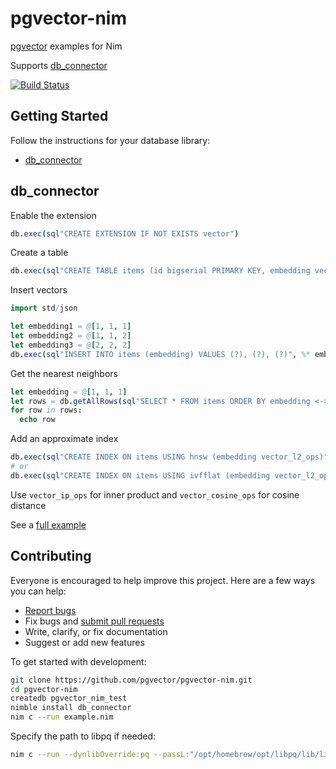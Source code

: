 # pgvector-nim

[pgvector](https://github.com/pgvector/pgvector) examples for Nim

Supports [db_connector](https://github.com/nim-lang/db_connector)

[![Build Status](https://github.com/pgvector/pgvector-nim/actions/workflows/build.yml/badge.svg)](https://github.com/pgvector/pgvector-nim/actions)

## Getting Started

Follow the instructions for your database library:

- [db_connector](#db_connector)

## db_connector

Enable the extension

```nim
db.exec(sql"CREATE EXTENSION IF NOT EXISTS vector")
```

Create a table

```nim
db.exec(sql"CREATE TABLE items (id bigserial PRIMARY KEY, embedding vector(3))")
```

Insert vectors

```nim
import std/json

let embedding1 = @[1, 1, 1]
let embedding2 = @[1, 1, 2]
let embedding3 = @[2, 2, 2]
db.exec(sql"INSERT INTO items (embedding) VALUES (?), (?), (?)", %* embedding1, %* embedding2, %* embedding3)
```

Get the nearest neighbors

```nim
let embedding = @[1, 1, 1]
let rows = db.getAllRows(sql"SELECT * FROM items ORDER BY embedding <-> ? LIMIT 5", %* embedding)
for row in rows:
  echo row
```

Add an approximate index

```nim
db.exec(sql"CREATE INDEX ON items USING hnsw (embedding vector_l2_ops)")
# or
db.exec(sql"CREATE INDEX ON items USING ivfflat (embedding vector_l2_ops) WITH (lists = 100)")
```

Use `vector_ip_ops` for inner product and `vector_cosine_ops` for cosine distance

See a [full example](example.nim)

## Contributing

Everyone is encouraged to help improve this project. Here are a few ways you can help:

- [Report bugs](https://github.com/pgvector/pgvector-nim/issues)
- Fix bugs and [submit pull requests](https://github.com/pgvector/pgvector-nim/pulls)
- Write, clarify, or fix documentation
- Suggest or add new features

To get started with development:

```sh
git clone https://github.com/pgvector/pgvector-nim.git
cd pgvector-nim
createdb pgvector_nim_test
nimble install db_connector
nim c --run example.nim
```

Specify the path to libpq if needed:

```sh
nim c --run --dynlibOverride:pq --passL:"/opt/homebrew/opt/libpq/lib/libpq.dylib" example.nim
```
